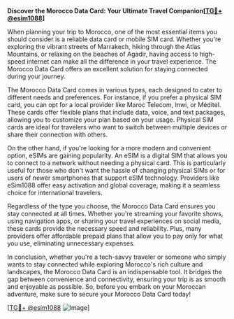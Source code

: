 **Discover the Morocco Data Card: Your Ultimate Travel Companion[[TG💪+ @esim1088](https://t.me/s/esim1088)]**

When planning your trip to Morocco, one of the most essential items you should consider is a reliable data card or mobile SIM card. Whether you're exploring the vibrant streets of Marrakech, hiking through the Atlas Mountains, or relaxing on the beaches of Agadir, having access to high-speed internet can make all the difference in your travel experience. The Morocco Data Card offers an excellent solution for staying connected during your journey.

The Morocco Data Card comes in various types, each designed to cater to different needs and preferences. For instance, if you prefer a physical SIM card, you can opt for a local provider like Maroc Telecom, Inwi, or Méditel. These cards offer flexible plans that include data, voice, and text packages, allowing you to customize your plan based on your usage. Physical SIM cards are ideal for travelers who want to switch between multiple devices or share their connection with others.

On the other hand, if you're looking for a more modern and convenient option, eSIMs are gaining popularity. An eSIM is a digital SIM that allows you to connect to a network without needing a physical card. This is particularly useful for those who don't want the hassle of changing physical SIMs or for users of newer smartphones that support eSIM technology. Providers like eSim1088 offer easy activation and global coverage, making it a seamless choice for international travelers.

Regardless of the type you choose, the Morocco Data Card ensures you stay connected at all times. Whether you're streaming your favorite shows, using navigation apps, or sharing your travel experiences on social media, these cards provide the necessary speed and reliability. Plus, many providers offer affordable prepaid plans that allow you to pay only for what you use, eliminating unnecessary expenses.

In conclusion, whether you're a tech-savvy traveler or someone who simply wants to stay connected while exploring Morocco's rich culture and landscapes, the Morocco Data Card is an indispensable tool. It bridges the gap between convenience and connectivity, ensuring your trip is as smooth and enjoyable as possible. So, before you embark on your Moroccan adventure, make sure to secure your Morocco Data Card today!

[[TG💪+ @esim1088](https://t.me/s/esim1088) ![Image](https://i.postimg.cc/Y0z9fWf4/image.png)]